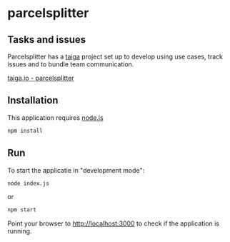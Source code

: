 # parcelsplitter

## Tasks and issues

Parcelsplitter has a [taiga](http://taiga.io) project set up to develop using use cases, track issues and to bundle team communication.

[taiga.io - parcelsplitter](https://tree.taiga.io/project/parcelsplitter/)

## Installation

This application requires [node.js](https://nodejs.org/download/)

```sh
npm install
```

## Run

To start the applicatie in "development mode":

```sh
node index.js
```

or

```sh
npm start
```

Point your browser to [http://localhost:3000](http://localhost:3000) to check if the application is running.
